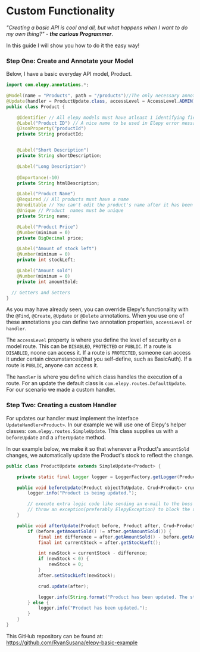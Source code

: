 # Custom Functionality

_"Creating a basic API is cool and all, but what happens when I want to do my own thing?"_ - ___the curious Programmer___.

In this guide I will show you how to do it the easy way!

### Step One: Create and Annotate your Model
Below, I have a basic everyday API model, Product.
```java
import com.elepy.annotations.*;

@Model(name = "Products", path = "/products")//The only necessary annotation for Elepy
@Update(handler = ProductUpdate.class, accessLevel = AccessLevel.ADMIN) //Override Elepy's Update :D
public class Product {

    @Identifier // All elepy models must have atleast 1 identifying field. By default it can be a 'String productId;'
    @Label("Product ID") // A nice name to be used in Elepy error messages and such
    @JsonProperty("productId")
    private String productId;


    @Label("Short Description")
    private String shortDescription;

    @Label("Long Description")
    
    @Importance(-10)
    private String htmlDescription;

    @Label("Product Name")
    @Required // All products must have a name
    @Uneditable // You can't edit the product's name after it has been set
    @Unique // Product  names must be unique
    private String name;

    @Label("Product Price")
    @Number(minimum = 0)
    private BigDecimal price;

    @Label("Amount of stock left")
    @Number(minimum = 0)
    private int stockLeft;

    @Label("Amount sold")
    @Number(minimum = 0)
    private int amountSold;

  // Getters and Setters
}
```

As you may have already seen, you can override Elepy's functionality with the `@Find`, `@Create`, `@Update` or `@Delete` annotations. When you use one of these annotations you can define two annotation properties, `accessLevel` or `handler`. 

The `accessLevel` property is where you define the level of security on a model route. This can be `DISABLED`, `PROTECTED` or `PUBLIC`. If a route is `DISABLED`, noone can access it. If a route is `PROTECTED`, someone can access it under certain circumstances(that you self-define, such as BasicAuth). If a route is `PUBLIC`, anyone can access it.

The `handler` is where you define which class handles the execution of a route. For an update the default class is `com.elepy.routes.DefaultUpdate`. For our scenario we made a custom handler.

### Step Two: Creating a custom Handler
For updates our handler must implement the interface `UpdateHandler<Product>`. In our example we will use one of Elepy's helper classes: `com.elepy.routes.SimpleUpdate`. This class supplies us with a `beforeUpdate` and a `afterUpdate` method.

In our example below, we make it so that whenever a Product's `amountSold` changes, we automatically update the Product's stock to reflect the change.
``` java
public class ProductUpdate extends SimpleUpdate<Product> {

    private static final Logger logger = LoggerFactory.getLogger(ProductUpdate.class);

    public void beforeUpdate(Product objectToUpdate, Crud<Product> crud, ElepyContext elepy) {
        logger.info("Product is being updated.");

        // execute extra logic code like sending an e-mail to the boss :D
        // throw an exception(preferably ElepyException) to block the update
    }

    public void afterUpdate(Product before, Product after, Crud<Product> crud, ElepyContext elepy) {
        if (before.getAmountSold() != after.getAmountSold()) {
            final int difference = after.getAmountSold() - before.getAmountSold();
            final int currentStock = after.getStockLeft();

            int newStock = currentStock - difference;
            if (newStock < 0) {
                newStock = 0;
            }
            after.setStockLeft(newStock);

            crud.update(after);

            logger.info(String.format("Product has been updated. The stock has been increased/decreased by %d.", difference));
        } else {
            logger.info("Product has been updated.");
        }
    }
}
```

This GitHub repository can be found at: https://github.com/RyanSusana/elepy-basic-example